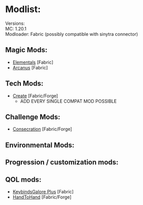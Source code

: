 # Modlist:
Versions: <br>
MC: 1.20.1 <br>
Modloader: Fabric (possibly compatible with sinytra connector) <br>

## Magic Mods:
- [Elementals](https://modrinth.com/mod/elemental) [Fabric]
- [Arcanus](https://modrinth.com/mod/arcanus) [Fabric]

## Tech Mods:
- [Create](https://modrinth.com/mod/create) [Fabric/Forge]
  - ADD EVERY SINGLE COMPAT MOD POSSIBLE

## Challenge Mods:
- [Consecration](https://www.curseforge.com/minecraft/mc-mods/consecration) [Fabric/Forge]

## Environmental Mods:

## Progression / customization mods:

## QOL mods:
- [KeybindsGalore Plus](https://modrinth.com/mod/keybindsgaloreplus) [Fabric]
- [HandToHand](https://modrinth.com/mod/handtohand) [Fabric/Forge]
